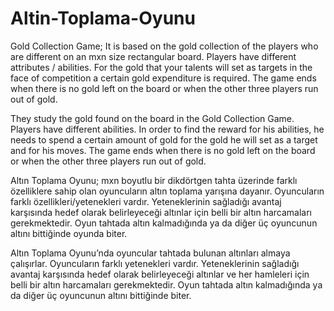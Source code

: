 # Altin-Toplama-Oyunu

Gold Collection Game; It is based on the gold collection of the players who are different on an mxn size rectangular board.
Players have different attributes / abilities. For the gold that your talents will set as targets in the face of competition
a certain gold expenditure is required. The game ends when there is no gold left on the board or when the other three players run out of gold.

They study the gold found on the board in the Gold Collection Game. Players have different abilities.
In order to find the reward for his abilities, he needs to spend a certain amount of gold for the gold he will set as a target and for his moves.
The game ends when there is no gold left on the board or when the other three players run out of gold.


Altın Toplama Oyunu; mxn boyutlu bir dikdörtgen tahta üzerinde farklı özelliklere sahip olan oyuncuların altın toplama yarışına dayanır. 
Oyuncuların farklı özellikleri/yetenekleri vardır. Yeteneklerinin sağladığı avantaj karşısında hedef olarak belirleyeceği altınlar için 
belli bir altın harcamaları gerekmektedir. Oyun tahtada altın kalmadığında ya da diğer üç oyuncunun altını bittiğinde oyunda biter.

Altın Toplama Oyunu’nda  oyuncular tahtada bulunan altınları almaya çalışırlar. Oyuncuların farklı yetenekleri vardır. 
Yeteneklerinin sağladığı avantaj karşısında hedef olarak belirleyeceği altınlar ve her hamleleri için belli bir altın harcamaları gerekmektedir.
Oyun tahtada altın kalmadığında ya da diğer üç oyuncunun altını bittiğinde biter.
